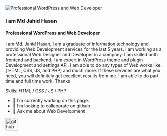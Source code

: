 ![Professional WordPress and Web Developer](https://pbs.twimg.com/profile_banners/1638960255303573504/1679605729/1080x360)
### I am Md Jahid Hasan
#### Professional WordPress and Web Developer


I am Md. Jahid Hasan, I am a graduate of information technology and providing Web Development services for the last 5 years. I am working as a professional Web Designer and Developer in a company. I am skilled both frontend and backend. I am expert in WordPress theme and plugin Development and settings API. I am able to do any types of Web works like. ( HTML, CSS, JS, and PHP) and much more. If these services are what you need, you will definitely get excellent results from me. I am able to do part time and full time work.
Thanks

Skills: HTML / CSS / JS /  PHP

- 🔭 I’m currently working on this page. 
- 👯 I’m looking to collaborate on github 
- 💬 Ask me about Web Development 


[<img src='https://cdn.jsdelivr.net/npm/simple-icons@3.0.1/icons/github.svg' alt='github' height='40'>](https://github.com/mdjahidhasan980)  

